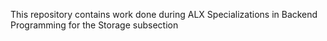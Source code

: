 This repository contains work done during ALX Specializations in Backend Programming for the Storage subsection